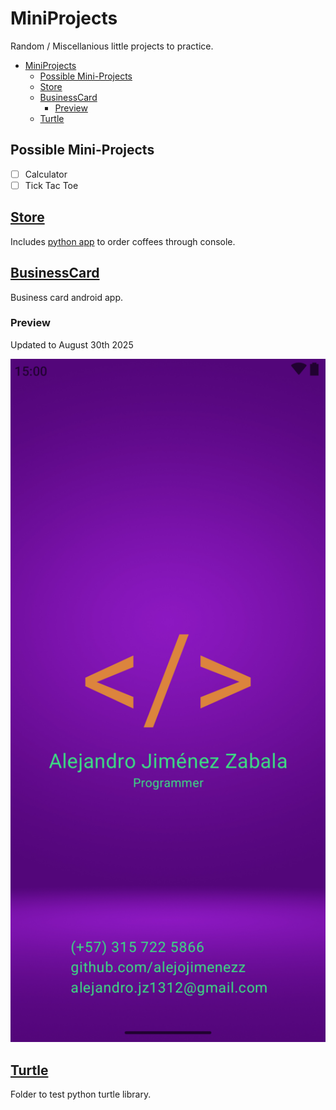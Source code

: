 # MiniProjects
Random / Miscellanious little projects to practice.


- [MiniProjects](#miniprojects)
  - [Possible Mini-Projects](#possible-mini-projects)
  - [Store](#store)
  - [BusinessCard](#businesscard)
    - [Preview](#preview)
  - [Turtle](#turtle)


## Possible Mini-Projects

- [ ] Calculator
- [ ] Tick Tac Toe

## [Store](/Store)

Includes [python app](/Store/coffee.py) to order coffees through console.

## [BusinessCard](/BusinessCard)

Business card android app.

### Preview

Updated to August 30th 2025

<img width="800" alt="image" src="./assets/BusinessCardPreview.png"/>

## [Turtle](/Turtle/)

Folder to test python turtle library.